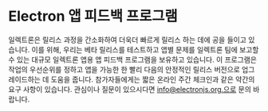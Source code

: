 # Electron 앱 피드백 프로그램

일렉트론은 릴리스 과정을 간소화하여 더욱더 빠르게 릴리스 하는 데에 공을 들이고 있습니다. 이를 위해, 우리는 베타 릴리스를 테스트하고 앱별 문제를 일렉트론 팀에 보고할 수 있는 대규모 일렉트론 앱용 앱 피드백 프로그램을 보유하고 있습니다. 이 프로그램은 작업의 우선순위를 정하고 앱을 가능한 한 빨리 다음의 안정적인 릴리스 버전으로 업그레이드하는 데 도움을 줍니다. 참가자들에게는 짧은 온라인 주간 체크인과 같은 약간의 요구 사항이 있습니다. 관심이나 질문이 있으시다면 info@electronjs.org.으로 문의 바랍니다.